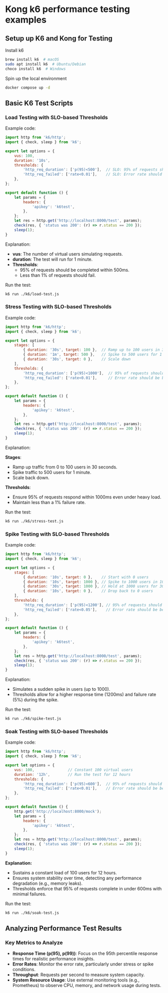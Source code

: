 # Kong k6 performance testing examples

## Setup up K6 and Kong for Testing

Install k6

```bash
brew install k6  # macOS
sudo apt install k6  # Ubuntu/Debian
choco install k6  # Windows
```

Spin up the local environment

```bash
docker compose up -d
```

## Basic K6 Test Scripts

### Load Testing with SLO-based Thresholds

Example code:

```javascript
import http from 'k6/http';
import { check, sleep } from 'k6';

export let options = {
    vus: 100,
    duration: '10s',
    thresholds: {
        'http_req_duration': ['p(95)<500'],  // SLO: 95% of requests should be below 500ms
        'http_req_failed': ['rate<0.01'],    // SLO: Error rate should be less than 1%
    },
};

export default function () {
    let params = {
        headers: {
            'apikey': 'k6test',
        },
    };
    let res = http.get('http://localhost:8000/test', params);
    check(res, { 'status was 200': (r) => r.status == 200 });
    sleep(1);
}
```

Explanation:

- **vus**: The number of virtual users simulating requests.
- **duration**: The test will run for 1 minute.
- **Thresholds**:
    - 95% of requests should be completed within 500ms.
    - Less than 1% of requests should fail.

Run the test:

```bash
k6 run ./k6/load-test.js
```

### Stress Testing with SLO-based Thresholds

Example code:

```javascript
import http from 'k6/http';
import { check, sleep } from 'k6';

export let options = {
    stages: [
        { duration: '30s', target: 100 },  // Ramp up to 100 users in 30 seconds
        { duration: '1m', target: 500 },   // Spike to 500 users for 1 minute
        { duration: '30s', target: 0 },    // Scale down
    ],
    thresholds: {
        'http_req_duration': ['p(95)<1000'],  // 95% of requests should be below 1000ms under stress
        'http_req_failed': ['rate<0.01'],     // Error rate should be below 1%
    },
};

export default function () {
    let params = {
        headers: {
            'apikey': 'k6test',
        },
    };
    let res = http.get('http://localhost:8000/test', params);
    check(res, { 'status was 200': (r) => r.status == 200 });
    sleep(1);
}
```

Explanation:

**Stages**:
- Ramp up traffic from 0 to 100 users in 30 seconds.
- Spike traffic to 500 users for 1 minute.
- Scale back down.

**Thresholds**:
- Ensure 95% of requests respond within 1000ms even under heavy load.
- Maintain less than a 1% failure rate.

Run the test:

```bash
k6 run ./k6/stress-test.js
```

### Spike Testing with SLO-based Thresholds

Example code:

```javascript
import http from 'k6/http';
import { check, sleep } from 'k6';

export let options = {
    stages: [
        { duration: '10s', target: 0 },    // Start with 0 users
        { duration: '10s', target: 1000 }, // Spike to 1000 users in 10 seconds
        { duration: '30s', target: 1000 }, // Hold at 1000 users for 30 seconds
        { duration: '10s', target: 0 },    // Drop back to 0 users
    ],
    thresholds: {
        'http_req_duration': ['p(95)<1200'], // 95% of requests should be below 1200ms during spike
        'http_req_failed': ['rate<0.05'],    // Error rate should be below 5%
    },
};

export default function () {
    let params = {
        headers: {
            'apikey': 'k6test',
        },
    };
    let res = http.get('http://localhost:8000/test', params);
    check(res, { 'status was 200': (r) => r.status == 200 });
    sleep(1);
}
```

Explanation:

- Simulates a sudden spike in users (up to 1000).
- Thresholds allow for a higher response time (1200ms) and failure rate (5%) during the spike.

Run the test:

```bash
k6 run ./k6/spike-test.js
```

### Soak Testing with SLO-based Thresholds

Example code:

```javascript
import http from 'k6/http';
import { check, sleep } from 'k6';

export let options = {
    vus: 100,               // Constant 100 virtual users
    duration: '12h',        // Run the test for 12 hours
    thresholds: {
        'http_req_duration': ['p(95)<600'],  // 95% of requests should be below 600ms
        'http_req_failed': ['rate<0.01'],    // Error rate should be below 1%
    },
};

export default function () {
    http.get('http://localhost:8000/mock');
    let params = {
        headers: {
            'apikey': 'k6test',
        },
    };
    let res = http.get('http://localhost:8000/test', params);
    check(res, { 'status was 200': (r) => r.status == 200 });
    sleep(1);
}
```

**Explanation:**

- Sustains a constant load of 100 users for 12 hours.
- Ensures system stability over time, detecting any performance degradation (e.g., memory leaks).
- Thresholds enforce that 95% of requests complete in under 600ms with minimal failures.

Run the test:

```bash
k6 run ./k6/soak-test.js
```


## Analyzing Performance Test Results

### Key Metrics to Analyze

- **Response Time (p(95), p(99))**: Focus on the 95th percentile response times for realistic performance insights.
- **Error Rates**: Monitor the error rate, particularly under stress or spike conditions.
- **Throughput**: Requests per second to measure system capacity.
- **System Resource Usage**: Use external monitoring tools (e.g., Prometheus) to observe CPU, memory, and network usage during tests.





